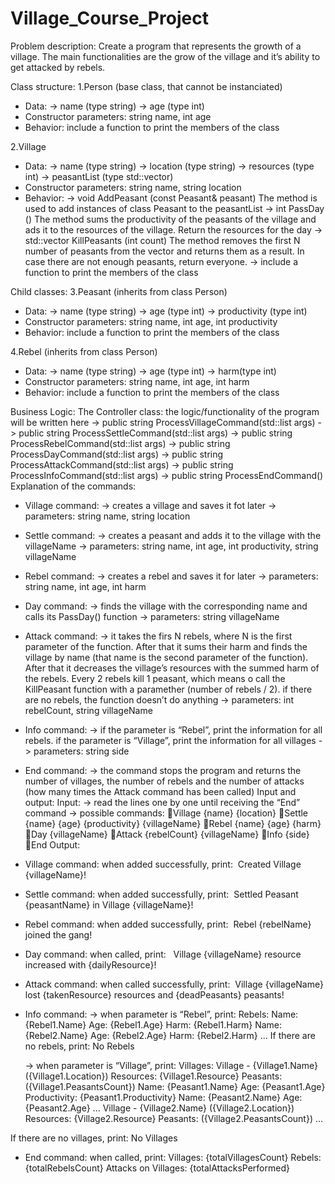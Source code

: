 # Village_Course_Project

Problem description:
Create a program that represents the growth of a village. The main functionalities are the grow of the village and it’s ability to get attacked by rebels. 

Class structure:
1.Person (base class, that cannot be instanciated)
 - Data: 
-> name (type string)
-> age (type int)
- Constructor parameters: string name, int age
- Behavior: include a function to print the members of the class

2.Village
 - Data: 
-> name (type string)
-> location (type string)
-> resources (type int)
-> peasantList (type std::vector<Peasant>)
- Constructor parameters: string name, string location
- Behavior: 
	-> void AddPeasant (const Peasant& peasant) 
		The method is used to add instances of class Peasant to the peasantList
	-> int PassDay () 
		The method sums the productivity of the peasants of the village and ads it to the resources of the village. Return the resources for the day
	-> std::vector<Peasant> KillPeasants (int count)
		The method removes the first N number of peasants from the vector and returns them as a result. In case there are not enough peasants, return everyone.
	-> include a function to print the members of the class

Child classes:
3.Peasant (inherits from class Person)
 - Data: 
-> name (type string)
-> age (type int)
-> productivity (type int)
- Constructor parameters: string name, int age, int productivity
- Behavior: include a function to print the members of the class

4.Rebel (inherits from class Person)
 - Data: 
-> name (type string)
-> age (type int)
-> harm(type int)
- Constructor parameters: string name, int age, int harm
- Behavior: include a function to print the members of the class

Business Logic:
The Controller class: the logic/functionality of the program will be written here
-> public string ProcessVillageCommand(std::list<string> args)
-> public string ProcessSettleCommand(std::list<string> args)
-> public string ProcessRebelCommand(std::list<string> args)
-> public string ProcessDayCommand(std::list<string> args)
-> public string ProcessAttackCommand(std::list<string> args)
-> public string ProcessInfoCommand(std::list<string> args)
-> public string ProcessEndCommand()
Explanation of the commands:
- Village command:
	-> creates a village and saves it fot later
	-> parameters: string name, string location
- Settle command:
-> creates a peasant and adds it to the village with the villageName
	-> parameters: string name, int age, int productivity, string villageName
- Rebel command:
-> creates a rebel and saves it for later
	-> parameters: string name, int age, int harm
- Day command:
	-> finds the village with the corresponding name and calls its PassDay() function
	->  parameters: string villageName
- Attack command:
	-> it takes the firs N rebels, where N is the first parameter of the function. After that it sums their harm and finds the village by name (that name is the second parameter of the function). After that it decreases the village’s resources with the summed harm of the rebels. Every 2 rebels kill 1 peasant, which means o call the KillPeasant function with a paramether (number of rebels / 2). if there are no rebels, the function doesn’t do anything 
->  parameters: int rebelCount, string villageName
- Info command:
	-> if the parameter is “Rebel”, print the information for all rebels. if the parameter is “Village”, print the information for all villages
->  parameters: string side
- End command:
	-> the command stops the program and returns the number of villages, the number of rebels and the number of attacks (how many times the Attack command has been called)
 Input and output:
Input:
-> read the lines one by one until receiving the “End” command
-> possible commands:
Village {name} {location}
Settle {name} {age} {productivity} {villageName}
Rebel {name} {age} {harm}
Day {villageName}
Attack {rebelCount} {villageName}
Info {side}
End
Output:
- Village command: when added successfully, print:  Created Village {villageName}!
- Settle command: when added successfully, print:  Settled Peasant {peasantName} in Village {villageName}!
- Rebel command: when added successfully, print:  Rebel {rebelName} joined the gang!
- Day command: when called, print:   Village {villageName} resource increased with {dailyResource}!
- Attack command: when called successfully, print:  Village {villageName} lost {takenResource} resources and {deadPeasants} peasants!
- Info command:
	-> when parameter is “Rebel”, print:  Rebels:
Name: {Rebel1.Name}
Age: {Rebel1.Age}
Harm: {Rebel1.Harm}
Name: {Rebel2.Name}
Age: {Rebel2.Age}
Harm: {Rebel2.Harm}
…
If there are no rebels, print: No Rebels

	-> when parameter is “Village”, print: 
Villages:
Village - {Village1.Name} ({Village1.Location})
Resources: {Village1.Resource}
Peasants: ({Village1.PeasantsCount})
Name: {Peasant1.Name}
Age: {Peasant1.Age}
Productivity: {Peasant1.Productivity}
Name: {Peasant2.Name}
Age: {Peasant2.Age}
...
Village - {Village2.Name} ({Village2.Location})
Resources: {Village2.Resource}
Peasants: ({Village2.PeasantsCount})
...

If there are no villages, print: No Villages

- End command: when called, print: Villages: {totalVillagesCount}
Rebels: {totalRebelsCount}
Attacks on Villages: {totalAttacksPerformed}
